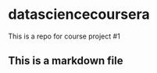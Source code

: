 datasciencecoursera
===================

This is a repo for course project #1
## This is a markdown file
